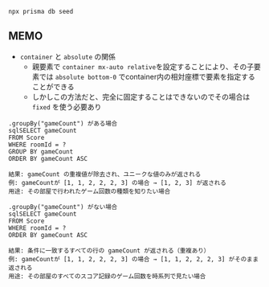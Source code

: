 ```
npx prisma db seed
```

## MEMO

- `container` と `absolute` の関係
  - 親要素で `container mx-auto relative`を設定することにより、その子要素では `absolute bottom-0` でcontainer内の相対座標で要素を指定することができる
  - しかしこの方法だと、完全に固定することはできないのでその場合は `fixed` を使う必要あり

```
.groupBy("gameCount") がある場合
sqlSELECT gameCount
FROM Score
WHERE roomId = ?
GROUP BY gameCount
ORDER BY gameCount ASC

結果: gameCount の重複値が除去され、ユニークな値のみが返される
例: gameCountが [1, 1, 2, 2, 2, 3] の場合 → [1, 2, 3] が返される
用途: その部屋で行われたゲーム回数の種類を知りたい場合

.groupBy("gameCount") がない場合
sqlSELECT gameCount
FROM Score
WHERE roomId = ?
ORDER BY gameCount ASC

結果: 条件に一致するすべての行の gameCount が返される（重複あり）
例: gameCountが [1, 1, 2, 2, 2, 3] の場合 → [1, 1, 2, 2, 2, 3] がそのまま返される
用途: その部屋のすべてのスコア記録のゲーム回数を時系列で見たい場合
```
